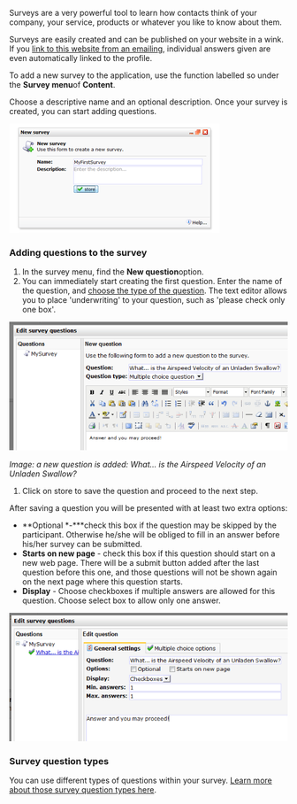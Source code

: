 Surveys are a very powerful tool to learn how contacts think of your
company, your service, products or whatever you like to know about them.

Surveys are easily created and can be published on your website in a
wink. If you [link to this website from an
emailing](http://www.copernica.com/en/support/linking-to-your-website-from-an-emailing),
individual answers given are even automatically linked to the profile.

To add a new survey to the application, use the function labelled so
under the **Survey menu**of **Content**.

Choose a descriptive name and an optional description. Once your survey
is created, you can start adding questions.

![New survey dialog](images/createnewsurvey.png)

### Adding questions to the survey

1.  In the survey menu, find the **New question**option.
2.  You can immediately start creating the first question. Enter the
    name of the question, and [choose the type of the
    question](http://www.copernica.com/en/support/survey-question-types-and-their-options).
    The text editor allows you to place 'underwriting' to your question,
    such as 'please check only one box'.

![New question](images/newquestion.png)

*Image: a new question is added: What... is the Airspeed Velocity of an
Unladen Swallow?*

1.  Click on store to save the question and proceed to the next step.

After saving a question you will be presented with at least two extra
options:

-   **Optional *-***check this box if the question may be skipped by the
    participant. Otherwise he/she will be obliged to fill in an answer
    before his/her survey can be submitted.
-   **Starts on new page** - check this box if this question should
    start on a new web page. There will be a submit button added after
    the last question before this one, and those questions will not be
    shown again on the next page where this question starts.
-   **Display** - Choose checkboxes if multiple answers are allowed for
    this question. Choose select box to allow only one answer.

![Extra options](images/extraoptions.png)

### Survey question types

You can use different types of questions within your survey. [Learn more
about those survey question types
here](http://www.copernica.com/en/support/survey-question-types-and-their-options).
